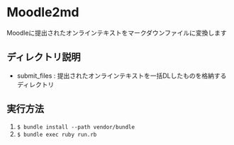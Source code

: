 # Moodle2md

Moodleに提出されたオンラインテキストをマークダウンファイルに変換します


## ディレクトリ説明
- submit_files : 提出されたオンラインテキストを一括DLしたものを格納するディレクトリ


## 実行方法

1. `$ bundle install --path vendor/bundle`
2. `$ bundle exec ruby run.rb`